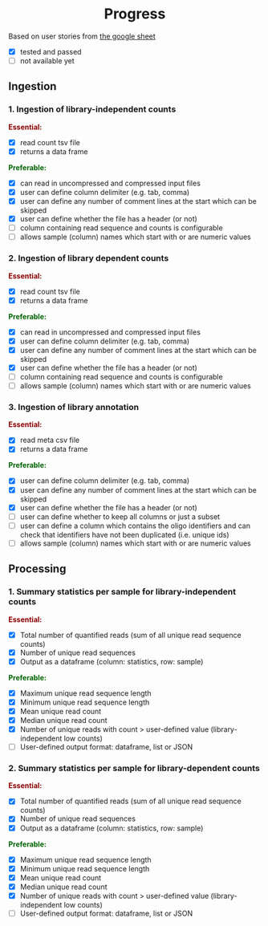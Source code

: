<div align="center">
<h1 align="center">Progress</h1>
</div>

Based on user stories from [the google sheet](https://docs.google.com/spreadsheets/d/15wh0OaS2DfawpNxuVeQ4yjGkzkevN43O27bUffV2bWw/edit#gid=0)

- [x] tested and passed
- [ ] not available yet

## Ingestion
### 1. Ingestion of library-independent counts
<span style="color:darkred;">**Essential:**</span>
- [x] read count tsv file
- [x] returns a data frame 

<span style="color:darkgreen;">**Preferable:**</span>
- [x] can read in uncompressed and compressed input files
- [x] user can define column delimiter (e.g. tab, comma)
- [x] user can define any number of comment lines at the start which can be skipped
- [x] user can define whether the file has a header (or not)
- [ ] column containing read sequence and counts is configurable
- [ ] allows sample (column) names which start with or are numeric values

### 2. Ingestion of library dependent counts
<span style="color:darkred;">**Essential:**</span>
- [x] read count tsv file
- [x] returns a data frame 

<span style="color:darkgreen;">**Preferable:**</span>
- [x] can read in uncompressed and compressed input files
- [x] user can define column delimiter (e.g. tab, comma)
- [x] user can define any number of comment lines at the start which can be skipped
- [x] user can define whether the file has a header (or not)
- [ ] column containing read sequence and counts is configurable
- [ ] allows sample (column) names which start with or are numeric values

### 3. Ingestion of library annotation
<span style="color:darkred;">**Essential:**</span>
- [x] read meta csv file
- [x] returns a data frame 

<span style="color:darkgreen;">**Preferable:**</span>
- [x] user can define column delimiter (e.g. tab, comma)
- [x] user can define any number of comment lines at the start which can be skipped
- [x] user can define whether the file has a header (or not)
- [ ] user can define whether to keep all columns or just a subset
- [ ] user can define a column which contains the oligo identifiers and can check that identifiers have not been duplicated (i.e. unique ids)
- [ ] allows sample (column) names which start with or are numeric values

## Processing
### 1. Summary statistics per sample for library-independent counts
<span style="color:darkred;">**Essential:**</span>
- [x] Total number of quantified reads (sum of all unique read sequence counts)
- [x] Number of unique read sequences
- [x] Output as a dataframe (column: statistics, row: sample)

<span style="color:darkgreen;">**Preferable:**</span>
- [x] Maximum unique read sequence length
- [x] Minimum unique read sequence length
- [x] Mean unique read count
- [x] Median unique read count
- [x] Number of unique reads with count > user-defined value (library-independent low counts)
- [ ] User-defined output format: dataframe, list or JSON

### 2. Summary statistics per sample for library-dependent counts
<span style="color:darkred;">**Essential:**</span>
- [x] Total number of quantified reads (sum of all unique read sequence counts)
- [x] Number of unique read sequences
- [x] Output as a dataframe (column: statistics, row: sample)

<span style="color:darkgreen;">**Preferable:**</span>
- [x] Maximum unique read sequence length
- [x] Minimum unique read sequence length
- [x] Mean unique read count
- [x] Median unique read count
- [x] Number of unique reads with count > user-defined value (library-independent low counts)
- [ ] User-defined output format: dataframe, list or JSON